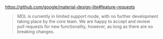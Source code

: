 https://github.com/google/material-design-lite#feature-requests

> MDL is currently in limited support mode, with no further development taking place by the core team. We are happy to accept and review pull requests for new functionality, however, as long as there are no breaking changes.



